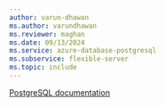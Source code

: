 ```yaml
---
author: varun-dhawan
ms.author: varundhawan
ms.reviewer: maghan
ms.date: 09/13/2024
ms.service: azure-database-postgresql
ms.subservice: flexible-server
ms.topic: include
---
```

[PostgreSQL documentation](https://www.postgresql.org/docs/release/16.4/)

